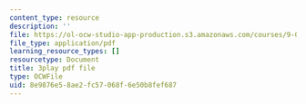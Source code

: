 ```yaml
---
content_type: resource
description: ''
file: https://ol-ocw-studio-app-production.s3.amazonaws.com/courses/9-04-sensory-systems-fall-2013/8e9876e58ae2fc57068f6e50b8fef687_vPXTDpXwBs0.pdf
file_type: application/pdf
learning_resource_types: []
resourcetype: Document
title: 3play pdf file
type: OCWFile
uid: 8e9876e5-8ae2-fc57-068f-6e50b8fef687
---
```

